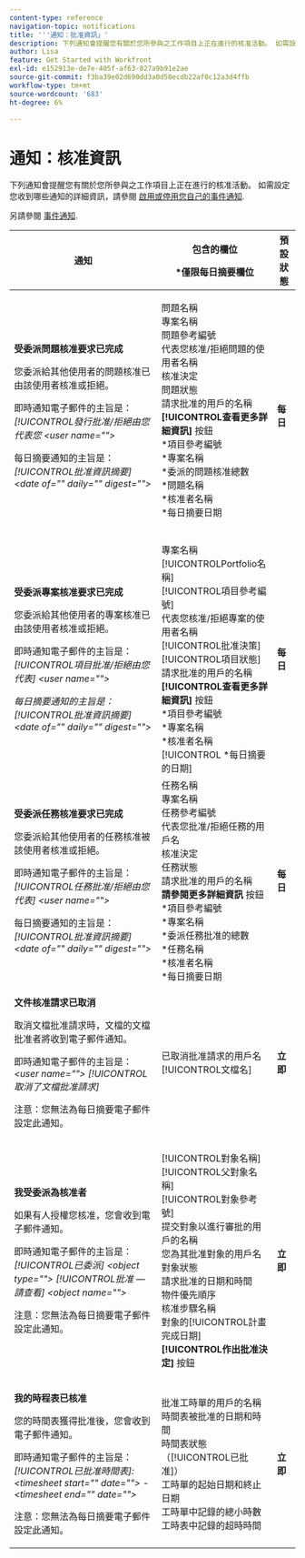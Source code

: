 ```yaml
---
content-type: reference
navigation-topic: notifications
title: '''通知：批准資訊」'
description: 下列通知會提醒您有關於您所參與之工作項目上正在進行的核准活動。 如需設定您收到哪些通知的相關資訊，請參閱啟用或停用您自己的事件通知。
author: Lisa
feature: Get Started with Workfront
exl-id: e152913e-de7e-405f-af63-827a9b91e2ae
source-git-commit: f3ba39e02d690dd3a0d50ecdb22af0c12a3d4ffb
workflow-type: tm+mt
source-wordcount: '683'
ht-degree: 6%

---
```


# 通知：核准資訊

下列通知會提醒您有關於您所參與之工作項目上正在進行的核准活動。 如需設定您收到哪些通知的詳細資訊，請參閱 [啟用或停用您自己的事件通知](../../workfront-basics/using-notifications/activate-or-deactivate-your-own-event-notifications.md).

另請參閱 [事件通知](../../workfront-basics/using-notifications/event-notifications.md).

<table style="table-layout:auto"> 
 <col> 
 <col> 
 <col> 
 <thead> 
  <tr> 
   <th>通知</th> 
   <th> <p>包含的欄位 </p> <p> *僅限每日摘要欄位</p> </th> 
   <th>預設狀態</th> 
  </tr> 
 </thead> 
 <tbody> 
  <tr> 
   <td> <p><strong>受委派問題核准要求已完成</strong> </p> <p>您委派給其他使用者的問題核准已由該使用者核准或拒絕。</p> <p>即時通知電子郵件的主旨是： <em>[!UICONTROL發行批准/拒絕由您代表您 &lt;user name=""&gt;</em></p> <p>每日摘要通知的主旨是：<em> [!UICONTROL批准資訊摘要] &lt;date of="" daily="" digest=""&gt;</em></p> </td> 
   <td> <p>問題名稱<br>專案名稱<br>問題參考編號<br>代表您核准/拒絕問題的使用者名稱<br>核准決定<br>問題狀態<br>請求批准的用戶的名稱<br><strong>[!UICONTROL查看更多詳細資訊]</strong> 按鈕<br>*項目參考編號<br>*專案名稱<br>*委派的問題核准總數<br>*問題名稱<br>*核准者名稱<br>*每日摘要日期<br><br></p> </td> 
   <td><strong>每日</strong> </td> 
  </tr> 
  <tr> 
   <td> <p><strong>受委派專案核准要求已完成</strong> </p> <p>您委派給其他使用者的專案核准已由該使用者核准或拒絕。</p> <p>即時通知電子郵件的主旨是： <em>[!UICONTROL項目批准/拒絕由您代表] &lt;user name=""&gt;</em></p> <p><em>每日摘要通知的主旨是：[!UICONTROL批准資訊摘要] &lt;date of="" daily="" digest=""&gt;</em> </p> </td> 
   <td> 專案名稱<br>[!UICONTROLPortfolio名稱]<br>[!UICONTROL項目參考編號]<br>代表您核准/拒絕專案的使用者名稱<br>[!UICONTROL批准決策]<br>[!UICONTROL項目狀態]<br>請求批准的用戶的名稱<br><strong>[!UICONTROL查看更多詳細資訊]</strong> 按鈕<br>*項目參考編號<br>*專案名稱<br>*核准者名稱<br>[!UICONTROL *每日摘要的日期]<br></td> 
   <td><strong>每日</strong> </td> 
  </tr> 
  <tr> 
   <td> <p><strong>受委派任務核准要求已完成</strong> </p> <p>您委派給其他使用者的任務核准被該使用者核准或拒絕。</p> <p>即時通知電子郵件的主旨是： <em>[!UICONTROL任務批准/拒絕由您代表] &lt;user name=""&gt;</em></p> <p>每日摘要通知的主旨是：<em> [!UICONTROL批准資訊摘要] &lt;date of="" daily="" digest=""&gt;</em></p> </td> 
   <td> 任務名稱<br>專案名稱<br>任務參考編號<br>代表您批准/拒絕任務的用戶名<br>核准決定<br>任務狀態<br>請求批准的用戶的名稱<br><strong>請參閱更多詳細資訊</strong> 按鈕<br>*項目參考編號<br>*專案名稱<br>*委派任務批准的總數<br>*任務名稱<br>*核准者名稱<br>*每日摘要日期<br></td> 
   <td><strong>每日</strong> </td> 
  </tr> 
  <tr> 
   <td> <p><strong>文件核准請求已取消</strong> </p> <p>取消文檔批准請求時，文檔的文檔批准者將收到電子郵件通知。</p> <p>即時通知電子郵件的主旨是： <em>&lt;user name=""&gt; [!UICONTROL取消了文檔批准請求]</em></p> <p> <p>注意：您無法為每日摘要電子郵件設定此通知。</p> </p> </td> 
   <td> 已取消批准請求的用戶名<br>[!UICONTROL文檔名] </td> 
   <td><strong>立即</strong> </td> 
  </tr> 
  <tr> 
   <td> <p><strong>我受委派為核准者</strong> </p> <p>如果有人授權您核准，您會收到電子郵件通知。 </p> <p>即時通知電子郵件的主旨是： <em>[!UICONTROL已委派] &lt;object type=""&gt; [!UICONTROL批准 — 請查看] &lt;object name=""&gt;</em></p> <p> <p>注意：您無法為每日摘要電子郵件設定此通知。</p> </p> </td> 
   <td> <p>[!UICONTROL對象名稱]<br>[!UICONTROL父對象名稱]<br>[!UICONTROL對象參考號]<br>提交對象以進行審批的用戶的名稱<br>您為其批准對象的用戶名<br>對象狀態<br>請求批准的日期和時間<br>物件優先順序<br>核准步驟名稱<br>對象的[!UICONTROL計畫完成日期]<br><strong>[!UICONTROL作出批准決定]</strong> 按鈕</p> </td> 
   <td><strong>立即</strong> </td> 
  </tr> 
  <tr> 
   <td> <p><strong>我的時程表已核准</strong> </p> <p>您的時間表獲得批准後，您會收到電子郵件通知。</p> <p>即時通知電子郵件的主旨是： <em>[!UICONTROL已批准時間表]: &lt;timesheet start="" date=""&gt; - &lt;timesheet end="" date=""&gt;</em></p> <p> <p>注意：您無法為每日摘要電子郵件設定此通知。</p> </p> </td> 
   <td> 批准工時單的用戶的名稱<br>時間表被批准的日期和時間<br>時間表狀態（[!UICONTROL已批准]）<br>工時單的起始日期和終止日期<br>工時單中記錄的總小時數<br>工時表中記錄的超時時間 </td> 
   <td><strong>立即</strong> </td> 
  </tr> 
 </tbody> 
</table>
